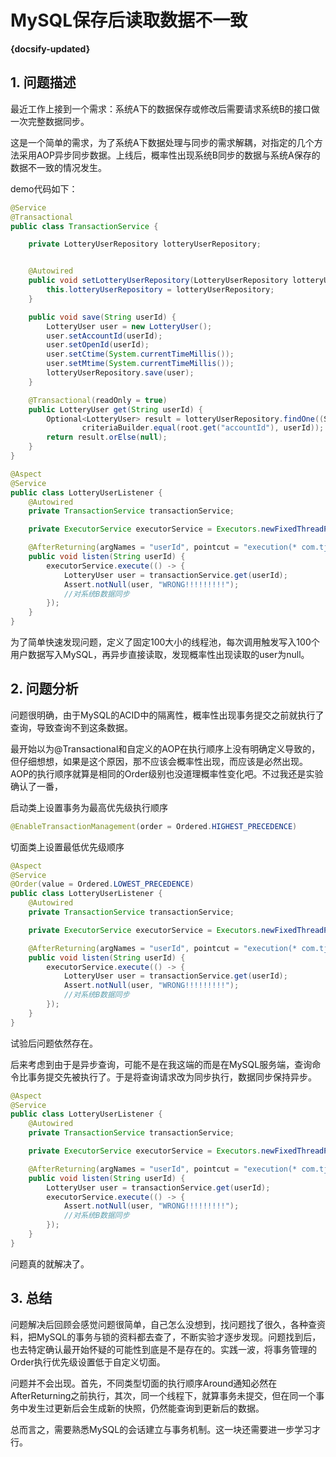 # MySQL保存后读取数据不一致

**{docsify-updated}**

## 1. 问题描述

最近工作上接到一个需求：系统A下的数据保存或修改后需要请求系统B的接口做一次完整数据同步。

这是一个简单的需求，为了系统A下数据处理与同步的需求解耦，对指定的几个方法采用AOP异步同步数据。上线后，概率性出现系统B同步的数据与系统A保存的数据不一致的情况发生。

demo代码如下：

```java
@Service
@Transactional
public class TransactionService {

    private LotteryUserRepository lotteryUserRepository;


    @Autowired
    public void setLotteryUserRepository(LotteryUserRepository lotteryUserRepository) {
        this.lotteryUserRepository = lotteryUserRepository;
    }

    public void save(String userId) {
        LotteryUser user = new LotteryUser();
        user.setAccountId(userId);
        user.setOpenId(userId);
        user.setCtime(System.currentTimeMillis());
        user.setMtime(System.currentTimeMillis());
        lotteryUserRepository.save(user);
    }

    @Transactional(readOnly = true)
    public LotteryUser get(String userId) {
        Optional<LotteryUser> result = lotteryUserRepository.findOne((Specification<LotteryUser>) (root, query, criteriaBuilder) ->
                criteriaBuilder.equal(root.get("accountId"), userId));
        return result.orElse(null);
    }
}
```

```java
@Aspect
@Service
public class LotteryUserListener {
    @Autowired
    private TransactionService transactionService;

    private ExecutorService executorService = Executors.newFixedThreadPool(100);

    @AfterReturning(argNames = "userId", pointcut = "execution(* com.tj.maplu.transaction.TransactionService.save(..)) && args(userId)")
    public void listen(String userId) {
        executorService.execute(() -> {
            LotteryUser user = transactionService.get(userId);
            Assert.notNull(user, "WRONG!!!!!!!!!");
            //对系统B数据同步
        });
    }
}
```

为了简单快速发现问题，定义了固定100大小的线程池，每次调用触发写入100个用户数据写入MySQL，再异步直接读取，发现概率性出现读取的user为null。

## 2. 问题分析

问题很明确，由于MySQL的ACID中的隔离性，概率性出现事务提交之前就执行了查询，导致查询不到这条数据。

最开始以为@Transactional和自定义的AOP在执行顺序上没有明确定义导致的，但仔细想想，如果是这个原因，那不应该会概率性出现，而应该是必然出现。AOP的执行顺序就算是相同的Order级别也没道理概率性变化吧。不过我还是实验确认了一番，

启动类上设置事务为最高优先级执行顺序

```java
@EnableTransactionManagement(order = Ordered.HIGHEST_PRECEDENCE)
```

 切面类上设置最低优先级顺序

```java
@Aspect
@Service
@Order(value = Ordered.LOWEST_PRECEDENCE)
public class LotteryUserListener {
    @Autowired
    private TransactionService transactionService;

    private ExecutorService executorService = Executors.newFixedThreadPool(100);

    @AfterReturning(argNames = "userId", pointcut = "execution(* com.tj.maplu.transaction.TransactionService.save(..)) && args(userId)")
    public void listen(String userId) {
        executorService.execute(() -> {
            LotteryUser user = transactionService.get(userId);
            Assert.notNull(user, "WRONG!!!!!!!!!");
            //对系统B数据同步
        });
    }
}
```

试验后问题依然存在。

后来考虑到由于是异步查询，可能不是在我这端的而是在MySQL服务端，查询命令比事务提交先被执行了。于是将查询请求改为同步执行，数据同步保持异步。

```java
@Aspect
@Service
public class LotteryUserListener {
    @Autowired
    private TransactionService transactionService;

    private ExecutorService executorService = Executors.newFixedThreadPool(100);

    @AfterReturning(argNames = "userId", pointcut = "execution(* com.tj.maplu.transaction.TransactionService.save(..)) && args(userId)")
    public void listen(String userId) {
        LotteryUser user = transactionService.get(userId);
        executorService.execute(() -> {
            Assert.notNull(user, "WRONG!!!!!!!!!");
            //对系统B数据同步
        });
    }
}
```

问题真的就解决了。

## 3. 总结

问题解决后回顾会感觉问题很简单，自己怎么没想到，找问题找了很久，各种查资料，把MySQL的事务与锁的资料都去查了，不断实验才逐步发现。问题找到后，也去特定确认最开始怀疑的可能性到底是不是存在的。实践一波，将事务管理的Order执行优先级设置低于自定义切面。

问题并不会出现。首先，不同类型切面的执行顺序Around通知必然在AfterReturning之前执行，其次，同一个线程下，就算事务未提交，但在同一个事务中发生过更新后会生成新的快照，仍然能查询到更新后的数据。

总而言之，需要熟悉MySQL的会话建立与事务机制。这一块还需要进一步学习才行。







